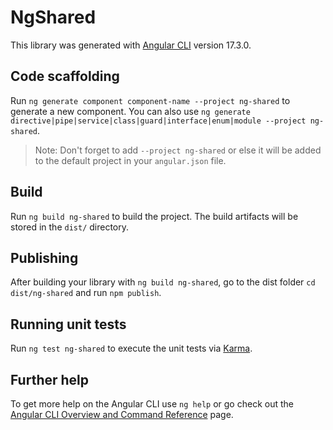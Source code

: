 # NgShared

This library was generated with [Angular CLI](https://github.com/angular/angular-cli) version 17.3.0.

## Code scaffolding

Run `ng generate component component-name --project ng-shared` to generate a new component. You can also use `ng generate directive|pipe|service|class|guard|interface|enum|module --project ng-shared`.
> Note: Don't forget to add `--project ng-shared` or else it will be added to the default project in your `angular.json` file. 

## Build

Run `ng build ng-shared` to build the project. The build artifacts will be stored in the `dist/` directory.

## Publishing

After building your library with `ng build ng-shared`, go to the dist folder `cd dist/ng-shared` and run `npm publish`.

## Running unit tests

Run `ng test ng-shared` to execute the unit tests via [Karma](https://karma-runner.github.io).

## Further help

To get more help on the Angular CLI use `ng help` or go check out the [Angular CLI Overview and Command Reference](https://angular.io/cli) page.
